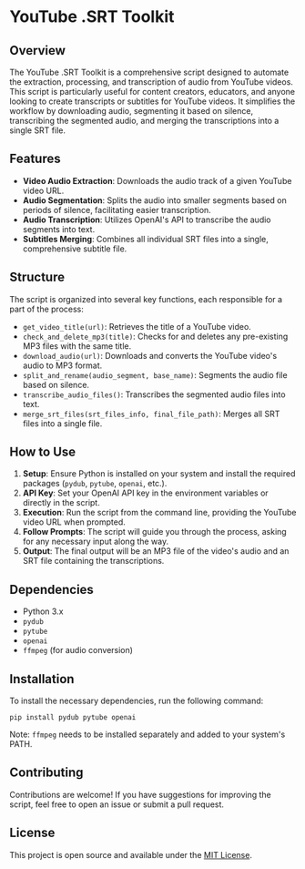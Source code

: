 # YouTube .SRT Toolkit

## Overview
The YouTube .SRT Toolkit is a comprehensive script designed to automate the extraction, processing, and transcription of audio from YouTube videos. This script is particularly useful for content creators, educators, and anyone looking to create transcripts or subtitles for YouTube videos. It simplifies the workflow by downloading audio, segmenting it based on silence, transcribing the segmented audio, and merging the transcriptions into a single SRT file.

## Features
- **Video Audio Extraction**: Downloads the audio track of a given YouTube video URL.
- **Audio Segmentation**: Splits the audio into smaller segments based on periods of silence, facilitating easier transcription.
- **Audio Transcription**: Utilizes OpenAI's API to transcribe the audio segments into text.
- **Subtitles Merging**: Combines all individual SRT files into a single, comprehensive subtitle file.

## Structure
The script is organized into several key functions, each responsible for a part of the process:
- `get_video_title(url)`: Retrieves the title of a YouTube video.
- `check_and_delete_mp3(title)`: Checks for and deletes any pre-existing MP3 files with the same title.
- `download_audio(url)`: Downloads and converts the YouTube video's audio to MP3 format.
- `split_and_rename(audio_segment, base_name)`: Segments the audio file based on silence.
- `transcribe_audio_files()`: Transcribes the segmented audio files into text.
- `merge_srt_files(srt_files_info, final_file_path)`: Merges all SRT files into a single file.

## How to Use
1. **Setup**: Ensure Python is installed on your system and install the required packages (`pydub`, `pytube`, `openai`, etc.).
2. **API Key**: Set your OpenAI API key in the environment variables or directly in the script.
3. **Execution**: Run the script from the command line, providing the YouTube video URL when prompted.
4. **Follow Prompts**: The script will guide you through the process, asking for any necessary input along the way.
5. **Output**: The final output will be an MP3 file of the video's audio and an SRT file containing the transcriptions.

## Dependencies
- Python 3.x
- `pydub`
- `pytube`
- `openai`
- `ffmpeg` (for audio conversion)

## Installation
To install the necessary dependencies, run the following command:
```
pip install pydub pytube openai
```
Note: `ffmpeg` needs to be installed separately and added to your system's PATH.

## Contributing
Contributions are welcome! If you have suggestions for improving the script, feel free to open an issue or submit a pull request.

## License
This project is open source and available under the [MIT License](LICENSE).
